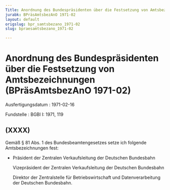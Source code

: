 ```yaml
---
Title: Anordnung des Bundespräsidenten über die Festsetzung von Amtsbezeichnungen
jurabk: BPräsAmtsbezAnO 1971-02
layout: default
origslug: bpr_samtsbezano_1971-02
slug: bpraesamtsbezano_1971-02

---
```


# Anordnung des Bundespräsidenten über die Festsetzung von Amtsbezeichnungen (BPräsAmtsbezAnO 1971-02)

Ausfertigungsdatum
:   1971-02-16

Fundstelle
:   BGBl I: 1971, 119



## (XXXX)

Gemäß § 81 Abs. 1 des Bundesbeamtengesetzes setze ich folgende Amtsbezeichnungen fest:

*   Präsident der Zentralen Verkaufsleitung der Deutschen Bundesbahn

    Vizepräsident der Zentralen Verkaufsleitung der Deutschen Bundesbahn

    Direktor der Zentralstelle für Betriebswirtschaft und Datenverarbeitung der Deutschen Bundesbahn.




